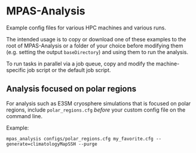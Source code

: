 # MPAS-Analysis

Example config files for various HPC machines and various runs.

The intended usage is to copy or download one of these examples to the root of
MPAS-Analysis or a folder of your choice before modifying them (e.g. setting
the output `baseDirectory`) and using them to run the analysis.

To run tasks in parallel via a job queue, copy and modify the machine-specific
job script or the default job script.

## Analysis focused on polar regions

For analysis such as E3SM cryosphere simulations that is focused on polar
regions, include `polar_regions.cfg` *before* your custom config file on the
command line.

Example:
```
mpas_analysis configs/polar_regions.cfg my_favorite.cfg --generate=climatologyMapSSH --purge
```

